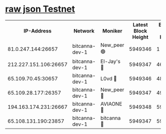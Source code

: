 [raw json Testnet](https://rpc-check.bcat.stavr.tech/bcat/rpc-bcat-result.json)
=


<table><tr><th>IP-Address</th><th>Network</th><th>Moniker</th><th>Latest Block Height</th><th>Earliest Block Height</th><th>Catching Up</th><th>Tx Index</th><th>Voting Power</th><th>Scan Time</th></tr><tr><td>81.0.247.144:26657</td><td>bitcanna-dev-1</td><td>New_peer 🟢</td><td>5949346</td><td>1</td><td>False</td><td>on</td><td>0</td><td>2024-01-12T22:13:40.733157417UTC</td></tr><tr><td>212.227.151.106:26657</td><td>bitcanna-dev-1</td><td>El-Jay's 🔴</td><td>5949347</td><td>4670391</td><td>False</td><td>on</td><td>2218164</td><td>2024-01-12T22:13:47.523213233UTC</td></tr><tr><td>65.109.70.45:30657</td><td>bitcanna-dev-1</td><td>L0vd 🔴</td><td>5949346</td><td>4828155</td><td>False</td><td>on</td><td>7920</td><td>2024-01-12T22:13:41.094561757UTC</td></tr><tr><td>65.109.28.177:26357</td><td>bitcanna-dev-1</td><td>New_peer 🔴</td><td>5949347</td><td>4952911</td><td>False</td><td>on</td><td>2237067</td><td>2024-01-12T22:13:47.860489268UTC</td></tr><tr><td>194.163.174.231:26667</td><td>bitcanna-dev-1</td><td>AVIAONE 🔴</td><td>5949348</td><td>5934001</td><td>False</td><td>on</td><td>1949865</td><td>2024-01-12T22:13:54.628210102UTC</td></tr><tr><td>65.108.131.190:23857</td><td>bitcanna-dev-1</td><td>bitcanna 🔴</td><td>5949347</td><td>5945347</td><td>False</td><td>off</td><td>82368</td><td>2024-01-12T22:13:48.181727855UTC</td></tr></table>